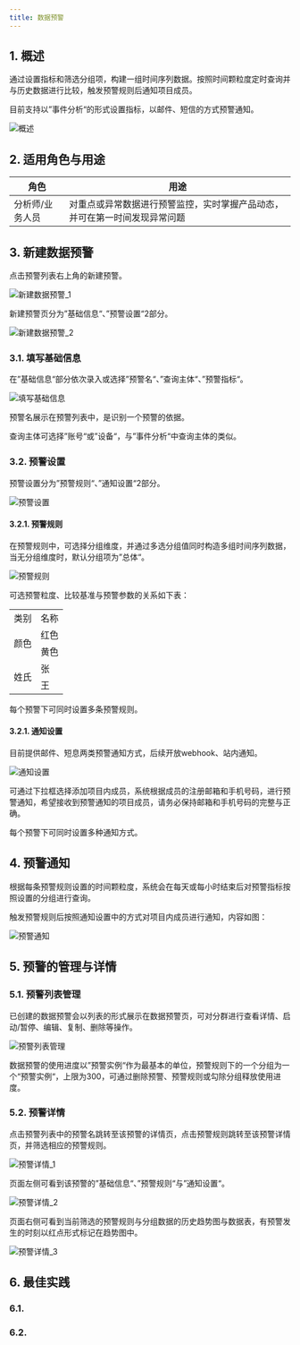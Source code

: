 ```yaml
---
title: 数据预警
---
```


## 1. 概述

通过设置指标和筛选分组项，构建一组时间序列数据。按照时间颗粒度定时查询并与历史数据进行比较，触发预警规则后通知项目成员。

目前支持以”事件分析“的形式设置指标，以邮件、短信的方式预警通知。

![概述]()

## 2. 适用角色与用途

| 角色            | 用途                                                     |
| -------------   | -------------------------------------------------------- |
| 分析师/业务人员 | 对重点或异常数据进行预警监控，实时掌握产品动态，并可在第一时间发现异常问题 |

## 3. 新建数据预警

点击预警列表右上角的新建预警。

![新建数据预警_1]()

新建预警页分为”基础信息“、”预警设置“2部分。

![新建数据预警_2]()

### 3.1. 填写基础信息

在”基础信息“部分依次录入或选择”预警名“、”查询主体“、”预警指标“。

![填写基础信息]()

预警名展示在预警列表中，是识别一个预警的依据。

查询主体可选择”账号“或”设备“，与”事件分析“中查询主体的类似。

### 3.2. 预警设置

预警设置分为”预警规则“、”通知设置“2部分。

![预警设置]()

#### 3.2.1. 预警规则

在预警规则中，可选择分组维度，并通过多选分组值同时构造多组时间序列数据，当无分组维度时，默认分组项为”总体“。

![预警规则]()

可选预警粒度、比较基准与预警参数的关系如下表：

<table>
    <tr>
        <td>类别</td>
        <td>名称</td>
    </tr>
    <tr>
        <td rowspan="2">颜色</td>
        <td>红色</td>
    </tr>
    <tr>
        <td>黄色</td>
    </tr>
    <tr>
        <td rowspan="2">姓氏</td>
        <td>张</td>
    </tr>
    <tr>
        <td>王</td>
    </tr>
</table>

每个预警下可同时设置多条预警规则。

#### 3.2.1. 通知设置

目前提供邮件、短息两类预警通知方式，后续开放webhook、站内通知。

![通知设置]()

可通过下拉框选择添加项目内成员，系统根据成员的注册邮箱和手机号码，进行预警通知，希望接收到预警通知的项目成员，请务必保持邮箱和手机号码的完整与正确。

每个预警下可同时设置多种通知方式。

## 4. 预警通知

根据每条预警规则设置的时间颗粒度，系统会在每天或每小时结束后对预警指标按照设置的分组进行查询。

触发预警规则后按照通知设置中的方式对项目内成员进行通知，内容如图：

![预警通知]()

## 5. 预警的管理与详情

### 5.1. 预警列表管理

已创建的数据预警会以列表的形式展示在数据预警页，可对分群进行查看详情、启动/暂停、编辑、复制、删除等操作。

![预警列表管理]()

数据预警的使用进度以”预警实例“作为最基本的单位，预警规则下的一个分组为一个“预警实例“，上限为300，可通过删除预警、预警规则或勾除分组释放使用进度。

### 5.2. 预警详情

点击预警列表中的预警名跳转至该预警的详情页，点击预警规则跳转至该预警详情页，并筛选相应的预警规则。

![预警详情_1]()

页面左侧可看到该预警的”基础信息“、”预警规则“与”通知设置“。

![预警详情_2]()

页面右侧可看到当前筛选的预警规则与分组数据的历史趋势图与数据表，有预警发生的时刻以红点形式标记在趋势图中。

![预警详情_3]()

## 6. 最佳实践

### 6.1. 

### 6.2. 
